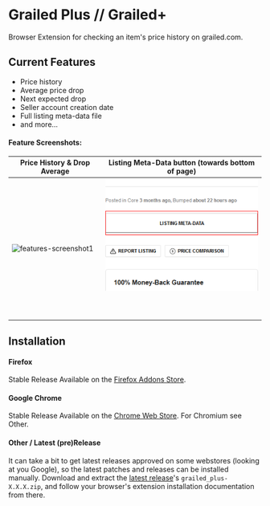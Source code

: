 # Grailed Plus // Grailed+
Browser Extension for checking an item's price history on grailed.com.

## Current Features
* Price history
* Average price drop
* Next expected drop
* Seller account creation date
* Full listing meta-data file
* and more...

#### Feature Screenshots:
| Price History & Drop Average | Listing Meta-Data button (towards bottom of page) |
|---------------|---------------------------------------------------|
|![features-screenshot1](https://i.imgur.com/5biQxBW.png "Listing Price Data")| ![features-screenshot1](docs/screenshot-sidebar-lower.png "Listing JSON") <br> <br> <br> <br>  |

## Installation
#### Firefox
Stable Release Available on the [Firefox Addons Store](https://addons.mozilla.org/addon/grailed-plus/).
#### Google Chrome
Stable Release Available on the [Chrome Web Store](https://chrome.google.com/webstore/detail/grailed-plus/ipecfmmbppgpommpibaandmonmhohfnd). For Chromium see Other.
#### Other / Latest (pre)Release
It can take a bit to get latest releases approved on some webstores (looking at you Google), so the latest patches and releases can be installed manually. Download and extract the [latest release](https://github.com/RVRX/grailed-plus/releases/latest)'s `grailed_plus-X.X.X.zip`, and follow your browser's extension installation documentation from there.
